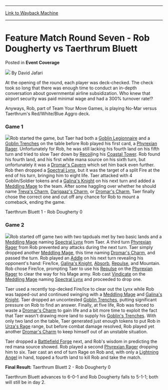 
---
[Link to Wayback Machine](https://web.archive.org/web/20220520201511/https://magic.wizards.com/en/articles/archive/event-coverage/feature-match-round-seven-rob-dougherty-vs-taerthrum-bluett-2000-01)

[_metadata_:author]:- "David Jafari"
[_metadata_:description]:- "At the opening of the round, each player was deck-checked. The check took so long that there was enough time to conduct an in-depth conversation about governmental airline subsidization. Who knew that airport security was paid minimal wage and had a 300% turnover rate!? Anyways, Rob, part of Team Your Move Games, is playing No-Mar versus Taerthrum's Red/White/Blue Aggro deck."
[_metadata_:generator]:- "Drupal 7 (http://drupal.org)"
[_metadata_:node]:- "744106"
[_metadata_:source]:- "div-main-content"
[_metadata_:title]:- "Feature Match Round Seven - Rob Dougherty vs Taerthrum Bluett"
[_metadata_:wayback_capture_timestamp]:- "2022-05-20 20:15:11"
[_metadata_:wayback_raw_url]:- "https://web.archive.org/web/20220520201511id_/https://magic.wizards.com/en/articles/archive/event-coverage/feature-match-round-seven-rob-dougherty-vs-taerthrum-bluett-2000-01"
[_metadata_:wayback_url]:- "https://magic.wizards.com/en/articles/archive/event-coverage/feature-match-round-seven-rob-dougherty-vs-taerthrum-bluett-2000-01"
---


Feature Match Round Seven - Rob Dougherty vs Taerthrum Bluett
=============================================================



 Posted in **Event Coverage**







![](https://media.magic.wizards.com/styles/auth_small/public/generic-avatar-150_480.png)
By David Jafari











At the opening of the round, each player was deck-checked. The check took so long that there was enough time to conduct an in-depth conversation about governmental airline subsidization. Who knew that airport security was paid minimal wage and had a 300% turnover rate!?


Anyways, Rob, part of Team Your Move Games, is playing No-Mar versus Taerthrum's Red/White/Blue Aggro deck.


### Game 1


![](https://media.magic.wizards.com/image_legacy_migration/sideboard/images/GPMINN01/967.jpg)Rob started the game, but Taer had both a [Goblin Legionnaire](https://gatherer.wizards.com/Pages/Card/Details.aspx?name=Goblin+Legionnaire) and a [Goblin Trenches](https://gatherer.wizards.com/Pages/Card/Details.aspx?name=Goblin+Trenches) on the table before Rob played his first card, a [Phyrexian Rager](https://gatherer.wizards.com/Pages/Card/Details.aspx?name=Phyrexian+Rager). Unfortunately for Rob, he was still lacking his fourth land on his fifth turn and tried to slow Taer down by [Recoil](https://gatherer.wizards.com/Pages/Card/Details.aspx?name=Recoil)ing his [Coastal Tower](https://gatherer.wizards.com/Pages/Card/Details.aspx?name=Coastal+Tower). Rob found his fourth land, and his first white mana source on his sixth turn, but unfortunately it was a [Dromar's Cavern](https://gatherer.wizards.com/Pages/Card/Details.aspx?name=Dromar%27s+Cavern) which set him back even further. Rob then dropped a [Spectral Lynx](https://gatherer.wizards.com/Pages/Card/Details.aspx?name=Spectral+Lynx), but it was the target of a split Fire at the end of his turn, bringing him to eight life. Taer attacked with 4 Goblin/Soldier tokens and a [Galina's Knight](https://gatherer.wizards.com/Pages/Card/Details.aspx?name=Galina%27s+Knight) on his next turn and added a [Meddling Mage](https://gatherer.wizards.com/Pages/Card/Details.aspx?name=Meddling+Mage) to the team. After some haggling over whether he should name [Treva's Charm](https://gatherer.wizards.com/Pages/Card/Details.aspx?name=Treva%27s+Charm), [Darigaaz's Charm](https://gatherer.wizards.com/Pages/Card/Details.aspx?name=Darigaaz%27s+Charm), or [Dromar's Charm](https://gatherer.wizards.com/Pages/Card/Details.aspx?name=Dromar%27s+Charm), Taer finally chose the correct one and cut off any chance for Rob to mount a comeback, ending the game.


Taerthrum Bluett 1 - Rob Dougherty 0


### Game 2


![](https://media.magic.wizards.com/image_legacy_migration/sideboard/images/GPMINN01/966.jpg)Rob started off game two with two tapduals met by two basic lands and a [Meddling Mage](https://gatherer.wizards.com/Pages/Card/Details.aspx?name=Meddling+Mage) naming [Spectral Lynx](https://gatherer.wizards.com/Pages/Card/Details.aspx?name=Spectral+Lynx) from Taer. A third turn [Phyrexian Rager](https://gatherer.wizards.com/Pages/Card/Details.aspx?name=Phyrexian+Rager) from Rob prevented any attacks during the next turn. Taer simply dropped another [Meddling Mage](https://gatherer.wizards.com/Pages/Card/Details.aspx?name=Meddling+Mage), this time naming [Dromar's Charm](https://gatherer.wizards.com/Pages/Card/Details.aspx?name=Dromar%27s+Charm), and passed the turn. Rob played an [Addle](https://gatherer.wizards.com/Pages/Card/Details.aspx?name=Addle) on his next turn revealing his opponent's hand: Fire/Ice, [Galina's Knight](https://gatherer.wizards.com/Pages/Card/Details.aspx?name=Galina%27s+Knight), [Absorb](https://gatherer.wizards.com/Pages/Card/Details.aspx?name=Absorb), [Repulse](https://gatherer.wizards.com/Pages/Card/Details.aspx?name=Repulse), and Mountain. Rob chose Fire/Ice, prompting Taer to use his [Repulse](https://gatherer.wizards.com/Pages/Card/Details.aspx?name=Repulse) on the [Phyrexian Rager](https://gatherer.wizards.com/Pages/Card/Details.aspx?name=Phyrexian+Rager) to clear the way for his Mage army. Rob cast [Vindicate](https://gatherer.wizards.com/Pages/Card/Details.aspx?name=Vindicate) on the [Meddling Mage](https://gatherer.wizards.com/Pages/Card/Details.aspx?name=Meddling+Mage) naming [Spectral Lynx](https://gatherer.wizards.com/Pages/Card/Details.aspx?name=Spectral+Lynx) and proceeded to drop one.


Taer used a recently top-decked Fire/Ice to clear out the Lynx while Rob was tapped-out and continued swinging with a [Meddling Mage](https://gatherer.wizards.com/Pages/Card/Details.aspx?name=Meddling+Mage) and [Galina's Knight](https://gatherer.wizards.com/Pages/Card/Details.aspx?name=Galina%27s+Knight). Taer dropped an uncontested [Goblin Trenches](https://gatherer.wizards.com/Pages/Card/Details.aspx?name=Goblin+Trenches), putting significant pressure on Rob to find an answer. Finally, at five life, Rob was forced to waste a [Dromar's Charm](https://gatherer.wizards.com/Pages/Card/Details.aspx?name=Dromar%27s+Charm) to gain life and a bit more time to exploit the fact that Taer wasn't drawing more land to supply his [Goblin's Trenches](https://gatherer.wizards.com/Pages/Card/Details.aspx?name=Goblin%27s+Trenches). With only two land on the table, Taer generated just enough tokens to put Rob in [Urza's Rage](https://gatherer.wizards.com/Pages/Card/Details.aspx?name=Urza%27s+Rage) range, but before combat damage resolved, Rob played yet another [Dromar's Charm](https://gatherer.wizards.com/Pages/Card/Details.aspx?name=Dromar%27s+Charm) to keep himself out of an unstable situation.


Taer dropped a [Battlefield Forge](https://gatherer.wizards.com/Pages/Card/Details.aspx?name=Battlefield+Forge) next, and Rob's wisdom in predicting the red mana source showed. Rob played a second [Phyrexian Rager](https://gatherer.wizards.com/Pages/Card/Details.aspx?name=Phyrexian+Rager) dropping him to six. Taer cast an end of turn Rage on Rob and, with only a [Lightning Angel](https://gatherer.wizards.com/Pages/Card/Details.aspx?name=Lightning+Angel) in hand, topped a fourth land to kill Rob and take the match.


**Final Result:** Taerthrum Bluett 2 - Rob Dougherty 0


Taerthrum Bluett advances to 6-0-1 and Rob Dougherty falls to 5-1-1; both will still be in day 2.







